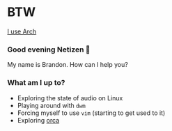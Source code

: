 # BTW
[I use Arch](https://github.com/brandonwkipp/btw-i-use-arch)

### Good evening Netizen 👋
My name is Brandon. How can I help you?

### What am I up to?
- Exploring the state of audio on Linux
- Playing around with `dwm`
- Forcing myself to use `vim` (starting to get used to it)
- Exploring [orca](https://github.com/hundredrabbits/orca)
